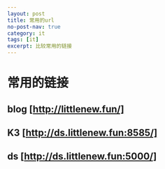 ```yaml
---
layout: post
title: 常用的url
no-post-nav: true
category: it
tags: [it]
excerpt: 比较常用的链接
---
```

# 常用的链接

## blog [http://littlenew.fun/]
## K3 [http://ds.littlenew.fun:8585/]
## ds [http://ds.littlenew.fun:5000/]



